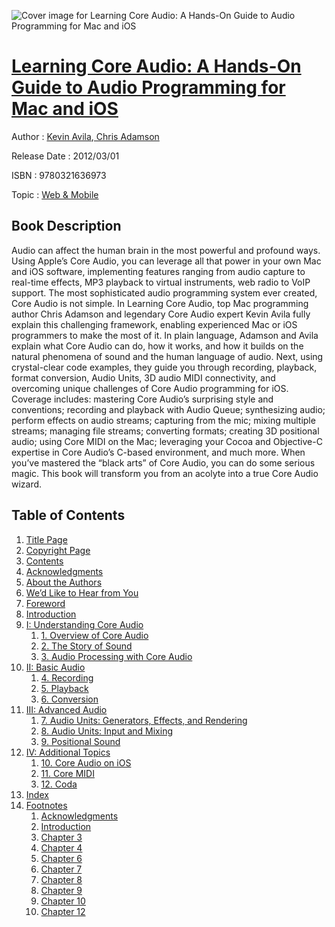 ![Cover image for Learning Core Audio: A Hands-On Guide to Audio Programming for Mac and iOS](https://imgdetail.ebookreading.net/cover/cover/web_mobile/EB9780321636973.jpg)

[Learning Core Audio: A Hands-On Guide to Audio Programming for Mac and iOS](https://ebookreading.net/view/book/Learning+Core+Audio%3A+A+Hands-On+Guide+to+Audio+Programming+for+Mac+and+iOS-EB9780321636973_1.html "Learning Core Audio: A Hands-On Guide to Audio Programming for Mac and iOS")
====================================================================================================================

Author : [Kevin Avila](https://ebookreading.net/search/author/Kevin+Avila),[ Chris Adamson](https://ebookreading.net/search/author/+Chris+Adamson)

Release Date : 2012/03/01

ISBN : 9780321636973

Topic : [Web & Mobile](https://ebookreading.net/search/category/web-mobile)

Book Description
-----------------

Audio can affect the human brain in the most powerful and profound ways. Using Apple’s Core Audio, you can leverage all that power in your own Mac and iOS software, implementing features ranging from audio capture to real-time effects, MP3 playback to virtual instruments, web radio to VoIP support. The most sophisticated audio programming system ever created, Core Audio is not simple. In Learning Core Audio, top Mac programming author Chris Adamson and legendary Core Audio expert Kevin Avila fully explain this challenging framework, enabling experienced Mac or iOS programmers to make the most of it. In plain language, Adamson and Avila explain what Core Audio can do, how it works, and how it builds on the natural phenomena of sound and the human language of audio. Next, using crystal-clear code examples, they guide you through recording, playback, format conversion, Audio Units, 3D audio MIDI connectivity, and overcoming unique challenges of Core Audio programming for iOS. Coverage includes: mastering Core Audio’s surprising style and conventions; recording and playback with Audio Queue; synthesizing audio; perform effects on audio streams; capturing from the mic; mixing multiple streams; managing file streams; converting formats; creating 3D positional audio; using Core MIDI on the Mac; leveraging your Cocoa and Objective-C expertise in Core Audio’s C-based environment, and much more. When you’ve mastered the “black arts” of Core Audio, you can do some serious magic. This book will transform you from an acolyte into a true Core Audio wizard.
              
Table of Contents
-----------------

1. [Title Page](https://ebookreading.net/view/book/Learning+Core+Audio%3A+A+Hands-On+Guide+to+Audio+Programming+for+Mac+and+iOS-EB9780321636973_2.html)
1. [Copyright Page](https://ebookreading.net/view/book/Learning+Core+Audio%3A+A+Hands-On+Guide+to+Audio+Programming+for+Mac+and+iOS-EB9780321636973_3.html)
1. [Contents](https://ebookreading.net/view/book/Learning+Core+Audio%3A+A+Hands-On+Guide+to+Audio+Programming+for+Mac+and+iOS-EB9780321636973_4.html)
1. [Acknowledgments](https://ebookreading.net/view/book/Learning+Core+Audio%3A+A+Hands-On+Guide+to+Audio+Programming+for+Mac+and+iOS-EB9780321636973_5.html)
1. [About the Authors](https://ebookreading.net/view/book/Learning+Core+Audio%3A+A+Hands-On+Guide+to+Audio+Programming+for+Mac+and+iOS-EB9780321636973_6.html)
1. [We’d Like to Hear from You](https://ebookreading.net/view/book/Learning+Core+Audio%3A+A+Hands-On+Guide+to+Audio+Programming+for+Mac+and+iOS-EB9780321636973_7.html)
1. [Foreword](https://ebookreading.net/view/book/Learning+Core+Audio%3A+A+Hands-On+Guide+to+Audio+Programming+for+Mac+and+iOS-EB9780321636973_8.html)
1. [Introduction](https://ebookreading.net/view/book/Learning+Core+Audio%3A+A+Hands-On+Guide+to+Audio+Programming+for+Mac+and+iOS-EB9780321636973_9.html)
1. [I: Understanding Core Audio](https://ebookreading.net/view/book/Learning+Core+Audio%3A+A+Hands-On+Guide+to+Audio+Programming+for+Mac+and+iOS-EB9780321636973_10.html)
    1. [1. Overview of Core Audio](https://ebookreading.net/view/book/Learning+Core+Audio%3A+A+Hands-On+Guide+to+Audio+Programming+for+Mac+and+iOS-EB9780321636973_11.html)
    1. [2. The Story of Sound](https://ebookreading.net/view/book/Learning+Core+Audio%3A+A+Hands-On+Guide+to+Audio+Programming+for+Mac+and+iOS-EB9780321636973_12.html)
    1. [3. Audio Processing with Core Audio](https://ebookreading.net/view/book/Learning+Core+Audio%3A+A+Hands-On+Guide+to+Audio+Programming+for+Mac+and+iOS-EB9780321636973_13.html)
1. [II: Basic Audio](https://ebookreading.net/view/book/Learning+Core+Audio%3A+A+Hands-On+Guide+to+Audio+Programming+for+Mac+and+iOS-EB9780321636973_14.html)
    1. [4. Recording](https://ebookreading.net/view/book/Learning+Core+Audio%3A+A+Hands-On+Guide+to+Audio+Programming+for+Mac+and+iOS-EB9780321636973_15.html)
    1. [5. Playback](https://ebookreading.net/view/book/Learning+Core+Audio%3A+A+Hands-On+Guide+to+Audio+Programming+for+Mac+and+iOS-EB9780321636973_16.html)
    1. [6. Conversion](https://ebookreading.net/view/book/Learning+Core+Audio%3A+A+Hands-On+Guide+to+Audio+Programming+for+Mac+and+iOS-EB9780321636973_17.html)
1. [III: Advanced Audio](https://ebookreading.net/view/book/Learning+Core+Audio%3A+A+Hands-On+Guide+to+Audio+Programming+for+Mac+and+iOS-EB9780321636973_18.html)
    1. [7. Audio Units: Generators, Effects, and Rendering](https://ebookreading.net/view/book/Learning+Core+Audio%3A+A+Hands-On+Guide+to+Audio+Programming+for+Mac+and+iOS-EB9780321636973_19.html)
    1. [8. Audio Units: Input and Mixing](https://ebookreading.net/view/book/Learning+Core+Audio%3A+A+Hands-On+Guide+to+Audio+Programming+for+Mac+and+iOS-EB9780321636973_20.html)
    1. [9. Positional Sound](https://ebookreading.net/view/book/Learning+Core+Audio%3A+A+Hands-On+Guide+to+Audio+Programming+for+Mac+and+iOS-EB9780321636973_21.html)
1. [IV: Additional Topics](https://ebookreading.net/view/book/Learning+Core+Audio%3A+A+Hands-On+Guide+to+Audio+Programming+for+Mac+and+iOS-EB9780321636973_22.html)
    1. [10. Core Audio on iOS](https://ebookreading.net/view/book/Learning+Core+Audio%3A+A+Hands-On+Guide+to+Audio+Programming+for+Mac+and+iOS-EB9780321636973_23.html)
    1. [11. Core MIDI](https://ebookreading.net/view/book/Learning+Core+Audio%3A+A+Hands-On+Guide+to+Audio+Programming+for+Mac+and+iOS-EB9780321636973_24.html)
    1. [12. Coda](https://ebookreading.net/view/book/Learning+Core+Audio%3A+A+Hands-On+Guide+to+Audio+Programming+for+Mac+and+iOS-EB9780321636973_25.html)
1. [Index](https://ebookreading.net/view/book/Learning+Core+Audio%3A+A+Hands-On+Guide+to+Audio+Programming+for+Mac+and+iOS-EB9780321636973_26.html)
1. [Footnotes](https://ebookreading.net/view/book/Learning+Core+Audio%3A+A+Hands-On+Guide+to+Audio+Programming+for+Mac+and+iOS-EB9780321636973_27.html)
    1. [Acknowledgments](https://ebookreading.net/view/book/Learning+Core+Audio%3A+A+Hands-On+Guide+to+Audio+Programming+for+Mac+and+iOS-EB9780321636973_27.html#footnotes01)
    1. [Introduction](https://ebookreading.net/view/book/Learning+Core+Audio%3A+A+Hands-On+Guide+to+Audio+Programming+for+Mac+and+iOS-EB9780321636973_27.html#footnotes02)
    1. [Chapter 3](https://ebookreading.net/view/book/Learning+Core+Audio%3A+A+Hands-On+Guide+to+Audio+Programming+for+Mac+and+iOS-EB9780321636973_27.html#footnotes03)
    1. [Chapter 4](https://ebookreading.net/view/book/Learning+Core+Audio%3A+A+Hands-On+Guide+to+Audio+Programming+for+Mac+and+iOS-EB9780321636973_27.html#footnotes04)
    1. [Chapter 6](https://ebookreading.net/view/book/Learning+Core+Audio%3A+A+Hands-On+Guide+to+Audio+Programming+for+Mac+and+iOS-EB9780321636973_27.html#footnotes05)
    1. [Chapter 7](https://ebookreading.net/view/book/Learning+Core+Audio%3A+A+Hands-On+Guide+to+Audio+Programming+for+Mac+and+iOS-EB9780321636973_27.html#footnotes06)
    1. [Chapter 8](https://ebookreading.net/view/book/Learning+Core+Audio%3A+A+Hands-On+Guide+to+Audio+Programming+for+Mac+and+iOS-EB9780321636973_27.html#footnotes07)
    1. [Chapter 9](https://ebookreading.net/view/book/Learning+Core+Audio%3A+A+Hands-On+Guide+to+Audio+Programming+for+Mac+and+iOS-EB9780321636973_27.html#footnotes08)
    1. [Chapter 10](https://ebookreading.net/view/book/Learning+Core+Audio%3A+A+Hands-On+Guide+to+Audio+Programming+for+Mac+and+iOS-EB9780321636973_27.html#footnotes09)
    1. [Chapter 12](https://ebookreading.net/view/book/Learning+Core+Audio%3A+A+Hands-On+Guide+to+Audio+Programming+for+Mac+and+iOS-EB9780321636973_27.html#footnotes10)

